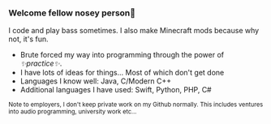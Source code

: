 ### Welcome fellow nosey person🔭

I code and play bass sometimes. I also make Minecraft mods because why not, it's fun.
  
- Brute forced my way into programming through the power of _✨practice✨_.
- I have lots of ideas for things... Most of which don't get done
- Languages I know well: Java, C/Modern C++
- Additional languages I have used: Swift, Python, PHP, C#

<sub>Note to employers, I don't keep private work on my Github normally. This includes ventures into audio programming, university work etc...</sub>

